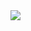 <img align="center" src="https://github-readme-stats.vercel.app/api?username=pygzfei" />

<!--START_SECTION:waka-->
<!--END_SECTION:waka-->
